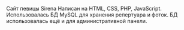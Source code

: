 Сайт певицы Sirena
Написан на HTML, CSS, PHP, JavaScript. Использовалась БД MySQL для хранения репертуара и фоток. БД использовалась ещё и для административной панели.